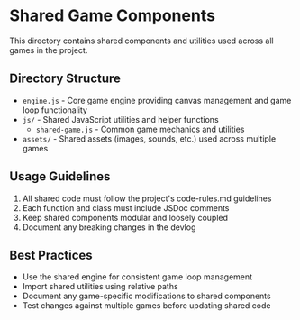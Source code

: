 # Shared Game Components

This directory contains shared components and utilities used across all games in the project.

## Directory Structure

- `engine.js` - Core game engine providing canvas management and game loop functionality
- `js/` - Shared JavaScript utilities and helper functions
  - `shared-game.js` - Common game mechanics and utilities
- `assets/` - Shared assets (images, sounds, etc.) used across multiple games

## Usage Guidelines

1. All shared code must follow the project's code-rules.md guidelines
2. Each function and class must include JSDoc comments
3. Keep shared components modular and loosely coupled
4. Document any breaking changes in the devlog

## Best Practices

- Use the shared engine for consistent game loop management
- Import shared utilities using relative paths
- Document any game-specific modifications to shared components
- Test changes against multiple games before updating shared code
